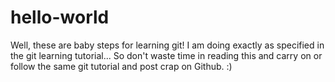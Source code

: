 # hello-world

Well, these are baby steps for learning git!
I am doing exactly as specified in the git learning tutorial... So don't waste time in reading this and carry on or follow the same git tutorial and post crap on Github.
:)
